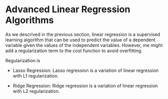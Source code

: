 # Advanced Linear Regression Algorithms

As we descrived in the previous section, linear regression is a supervised learning algorithm that can be used to predict the value of a dependent variable given the values of the independent variables. However, me might add a regularization term to the cost function to avoid overfitting.

Regularization is 

* Lasso Regression: Lasso regression is a variation of linear regression with L1 regularization.



* Ridge Regression: Ridge regression is a variation of linear regression with L2 regularization.
